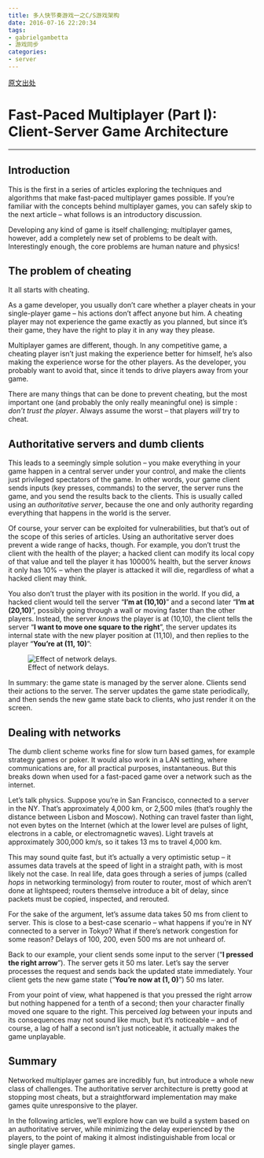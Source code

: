 ```yaml
---
title: 多人快节奏游戏一之C/S游戏架构
date: 2016-07-16 22:20:34
tags:
- gabrielgambetta
- 游戏同步
categories:
- server
---
```


[原文出处](http://www.gabrielgambetta.com/client-server-game-architecture.html)

<h1 class="title">Fast-Paced Multiplayer (Part I): Client-Server Game Architecture</h1>

------------------

<h2 id="introduction">Introduction</h2>
<p>This is the first in a series of articles exploring the techniques and algorithms that make fast-paced multiplayer games possible. If you’re familiar with the concepts behind multiplayer games, you can safely skip to the next article – what follows is an introductory discussion.</p>
<p>Developing any kind of game is itself challenging; multiplayer games, however, add a completely new set of problems to be dealt with. Interestingly enough, the core problems are human nature and physics!</p>
<h2 id="the-problem-of-cheating">The problem of cheating</h2>
<p>It all starts with cheating.</p>
<p>As a game developer, you usually don’t care whether a player cheats in your single-player game – his actions don’t affect anyone but him. A cheating player may not experience the game exactly as you planned, but since it’s their game, they have the right to play it in any way they please.</p>
<p>Multiplayer games are different, though. In any competitive game, a cheating player isn’t just making the experience better for himself, he’s also making the experience worse for the other players. As the developer, you probably want to avoid that, since it tends to drive players away from your game.</p>
<p>There are many things that can be done to prevent cheating, but the most important one (and probably the only really meaningful one) is simple : <em>don’t trust the player</em>. Always assume the worst – that players <em>will</em> try to cheat.</p>
<h2 id="authoritative-servers-and-dumb-clients">Authoritative servers and dumb clients</h2>
<p>This leads to a seemingly simple solution – you make everything in your game happen in a central server under your control, and make the clients just privileged spectators of the game. In other words, your game client sends inputs (key presses, commands) to the server, the server runs the game, and you send the results back to the clients. This is usually called using an <em>authoritative server</em>, because the one and only authority regarding everything that happens in the world is the server.</p>
<p>Of course, your server can be exploited for vulnerabilities, but that’s out of the scope of this series of articles. Using an authoritative server does prevent a wide range of hacks, though. For example, you don’t trust the client with the health of the player; a hacked client can modify its local copy of that value and tell the player it has 10000% health, but the server <em>knows</em> it only has 10% – when the player is attacked it will die, regardless of what a hacked client may think.</p>
<p>You also don’t trust the player with its position in the world. If you did, a hacked client would tell the server “<strong>I’m at (10,10)</strong>” and a second later “<strong>I’m at (20,10)</strong>”, possibly going through a wall or moving faster than the other players. Instead, the server <em>knows</em> the player is at (10,10), the client tells the server “<strong>I want to move one square to the right</strong>”, the server updates its internal state with the new player position at (11,10), and then replies to the player “<strong>You’re at (11, 10)</strong>”:</p>
<figure>
<img src="/img/fpm1-01.png" alt="Effect of network delays." /><figcaption>Effect of network delays.</figcaption>
</figure>
<p>In summary: the game state is managed by the server alone. Clients send their actions to the server. The server updates the game state periodically, and then sends the new game state back to clients, who just render it on the screen.</p>
<h2 id="dealing-with-networks">Dealing with networks</h2>
<p>The dumb client scheme works fine for slow turn based games, for example strategy games or poker. It would also work in a LAN setting, where communications are, for all practical purposes, instantaneous. But this breaks down when used for a fast-paced game over a network such as the internet.</p>
<p>Let’s talk physics. Suppose you’re in San Francisco, connected to a server in the NY. That’s approximately 4,000 km, or 2,500 miles (that’s roughly the distance between Lisbon and Moscow). Nothing can travel faster than light, not even bytes on the Internet (which at the lower level are pulses of light, electrons in a cable, or electromagnetic waves). Light travels at approximately 300,000 km/s, so it takes 13 ms to travel 4,000 km.</p>
<p>This may sound quite fast, but it’s actually a very optimistic setup – it assumes data travels at the speed of light in a straight path, with is most likely not the case. In real life, data goes through a series of jumps (called <em>hops</em> in networking terminology) from router to router, most of which aren’t done at lightspeed; routers themselve introduce a bit of delay, since packets must be copied, inspected, and rerouted.</p>
<p>For the sake of the argument, let’s assume data takes 50 ms from client to server. This is close to a best-case scenario – what happens if you’re in NY connected to a server in Tokyo? What if there’s network congestion for some reason? Delays of 100, 200, even 500 ms are not unheard of.</p>
<p>Back to our example, your client sends some input to the server (“<strong>I pressed the right arrow</strong>”). The server gets it 50 ms later. Let’s say the server processes the request and sends back the updated state immediately. Your client gets the new game state (“<strong>You’re now at (1, 0)</strong>”) 50 ms later.</p>
<p>From your point of view, what happened is that you pressed the right arrow but nothing happened for a tenth of a second; then your character finally moved one square to the right. This perceived <em>lag</em> between your inputs and its consequences may not sound like much, but it’s noticeable – and of course, a lag of half a second isn’t just noticeable, it actually makes the game unplayable.</p>
<h2 id="summary">Summary</h2>
<p>Networked multiplayer games are incredibly fun, but introduce a whole new class of challenges. The authoritative server architecture is pretty good at stopping most cheats, but a straightforward implementation may make games quite unresponsive to the player.</p>
<p>In the following articles, we’ll explore how can we build a system based on an authoritative server, while minimizing the delay experienced by the players, to the point of making it almost indistinguishable from local or single player games.</p>